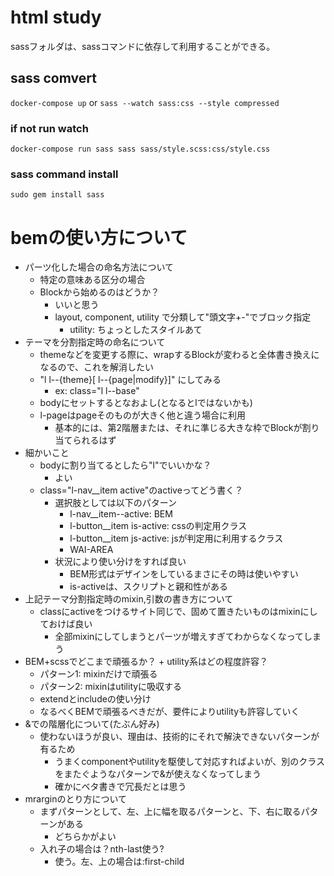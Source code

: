 # html study

sassフォルダは、sassコマンドに依存して利用することができる。

sass comvert
------------

`docker-compose up` or `sass --watch sass:css --style compressed`

### if not run watch

`docker-compose run sass sass sass/style.scss:css/style.css`

### sass command install

`sudo gem install sass`

bemの使い方について
================

- パーツ化した場合の命名方法について
    - 特定の意味ある区分の場合
    - Blockから始めるのはどうか？
        - いいと思う
        - layout, component, utility で分類して"頭文字+-"でブロック指定
            - utility: ちょっとしたスタイルあて
- テーマを分割指定時の命名について
    - themeなどを変更する際に、wrapするBlockが変わると全体書き換えになるので、これを解消したい
    - "l l--{theme}[ l--{page|modify}]" にしてみる
        - ex: class="l l--base"
    - bodyにセットするとなおよし(となるとlではないかも)
    - l-pageはpageそのものが大きく他と違う場合に利用
        - 基本的には、第2階層または、それに準じる大きな枠でBlockが割り当てられるはず
- 細かいこと
    - bodyに割り当てるとしたら"l"でいいかな？
        - よい
    - class="l-nav__item active"のactiveってどう書く？
        - 選択肢としては以下のパターン
            - l-nav__item--active: BEM
            - l-button__item is-active: cssの判定用クラス
            - l-button__item js-active: jsが判定用に利用するクラス
            - WAI-AREA
        - 状況により使い分けをすれば良い
            - BEM形式はデザインをしているまさにその時は使いやすい
            - is-activeは、スクリプトと親和性がある
- 上記テーマ分割指定時のmixin,引数の書き方について
    - classにactiveをつけるサイト同じで、固めて置きたいものはmixinにしておけば良い
        - 全部mixinにしてしまうとパーツが増えすぎてわからなくなってしまう
- BEM+scssでどこまで頑張るか？ + utility系はどの程度許容？
    - パターン1: mixinだけで頑張る
    - パターン2: mixinはutilityに吸収する
    - extendとincludeの使い分け
    - なるべくBEMで頑張るべきだが、要件によりutilityも許容していく
- &での階層化について(たぶん好み)
    - 使わないほうが良い、理由は、技術的にそれで解決できないパターンが有るため
        - うまくcomponentやutilityを駆使して対応すればよいが、別のクラスをまたぐようなパターンで&が使えなくなってしまう
        - 確かにベタ書きで冗長だとは思う
- mrarginのとり方について
    - まずパターンとして、左、上に幅を取るパターンと、下、右に取るパターンがある
        - どちらかがよい
    - 入れ子の場合は？nth-last使う?
        - 使う。左、上の場合は:first-child



